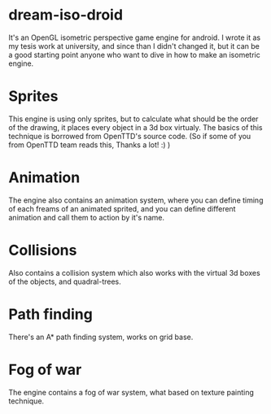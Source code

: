 # dream-iso-droid
It's an OpenGL isometric perspective game engine for android.
I wrote it as my tesis work at university, and since than I didn't changed it, but it can be a good starting point anyone who want to dive in how to make an isometric engine.

# Sprites
This engine is using only sprites, but to calculate what should be the order of the drawing, it places every object in a 3d box virtualy. The basics of this technique is borrowed from OpenTTD's source code. (So if some of you from OpenTTD team reads this, Thanks a lot! :) )

# Animation
The engine also contains an animation system, where you can define timing of each freams of an animated sprited, and you can define different animation and call them to action by it's name.

# Collisions
Also contains a collision system which also works with the virtual 3d boxes of the objects, and quadral-trees.

# Path finding
There's an A* path finding system, works on grid base.

# Fog of war
The engine contains a fog of war system, what based on texture painting technique.
